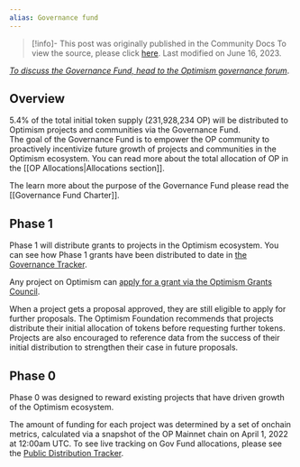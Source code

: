 ```yaml
---
alias: Governance fund
---
```

> [!info]- This post was originally published in the Community Docs
> To view the source, please click [here](https://community.optimism.io/docs/governance/gov-fund/). Last modified on June 16, 2023.

<span class="notvisible"></span>
_[To discuss the Governance Fund, head to the Optimism governance forum](https://gov.optimism.io/t/governance-fund-discussion-thread/213)_.

## Overview

5.4% of the total initial token supply (231,928,234 OP) will be distributed to Optimism projects and communities via the Governance Fund.  
The goal of the Governance Fund is to empower the OP community to proactively incentivize future growth of projects and communities in the Optimism ecosystem. You can read more about the total allocation of OP in the [[OP Allocations|Allocations section]].

The learn more about the purpose of the Governance Fund please read the [[Governance Fund Charter]].

## Phase 1

Phase 1 will distribute grants to projects in the Optimism ecosystem. You can see how Phase 1 grants have been distributed to date in [the Governance Tracker](https://docs.google.com/spreadsheets/d/1eaHOlWB34ij1KGsXdaNyTQg4tt1Pu2JurJsElBb6a8k/edit#gid=0).

Any project on Optimism can [apply for a grant via the Optimism Grants Council](https://foul-porch-0eb.notion.site/Optimism-Grants-Council-090bb648d1854136b9630c608da7a8bc).

When a project gets a proposal approved, they are still eligible to apply for further proposals. The Optimism Foundation recommends that projects distribute their initial allocation of tokens before requesting further tokens. Projects are also encouraged to reference data from the success of their initial distribution to strengthen their case in future proposals.

## Phase 0

Phase 0 was designed to reward existing projects that have driven growth of the Optimism ecosystem.

The amount of funding for each project was determined by a set of onchain metrics, calculated via a snapshot of the OP Mainnet chain on April 1, 2022 at 12:00am UTC. To see live tracking on Gov Fund allocations, please see the [Public Distribution Tracker](https://docs.google.com/spreadsheets/d/1eaHOlWB34ij1KGsXdaNyTQg4tt1Pu2JurJsElBb6a8k/edit#gid=0).